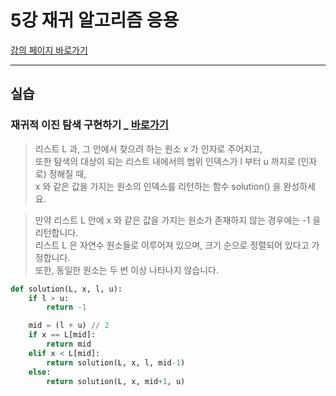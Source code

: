 # 5강 재귀 알고리즘 응용

[강의 페이지 바로가기](https://school.programmers.co.kr/learn/courses/57/lessons/13818)

---

## 실습

### 재귀적 이진 탐색 구현하기 \_ [바로가기](https://school.programmers.co.kr/learn/courses/57/lessons/13777)

> 리스트 L 과, 그 안에서 찾으려 하는 원소 x 가 인자로 주어지고,  
> 또한 탐색의 대상이 되는 리스트 내에서의 범위 인덱스가 l 부터 u 까지로 (인자로) 정해질 때,  
> x 와 같은 값을 가지는 원소의 인덱스를 리턴하는 함수 solution() 을 완성하세요.

> 만약 리스트 L 안에 x 와 같은 값을 가지는 원소가 존재하지 않는 경우에는 -1 을 리턴합니다.  
> 리스트 L 은 자연수 원소들로 이루어져 있으며, 크기 순으로 정렬되어 있다고 가정합니다.  
> 또한, 동일한 원소는 두 번 이상 나타나지 않습니다.

```python
def solution(L, x, l, u):
    if l > u:
        return -1

    mid = (l + u) // 2
    if x == L[mid]:
        return mid
    elif x < L[mid]:
        return solution(L, x, l, mid-1)
    else:
        return solution(L, x, mid+1, u)
```
